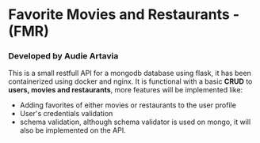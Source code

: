 # Favorite Movies and Restaurants - (FMR)
### Developed by Audie Artavia

This is a small restfull API for a mongodb database using flask, it has been containerized using docker and nginx.
It is functional with a basic **CRUD** to **users, movies and restaurants**, more features will be implemented like:
 - Adding favorites of either movies or restaurants to the user profile
 - User's credentials validation
 - schema validation, although schema validator is used on mongo, it will also be implemented on the API.
